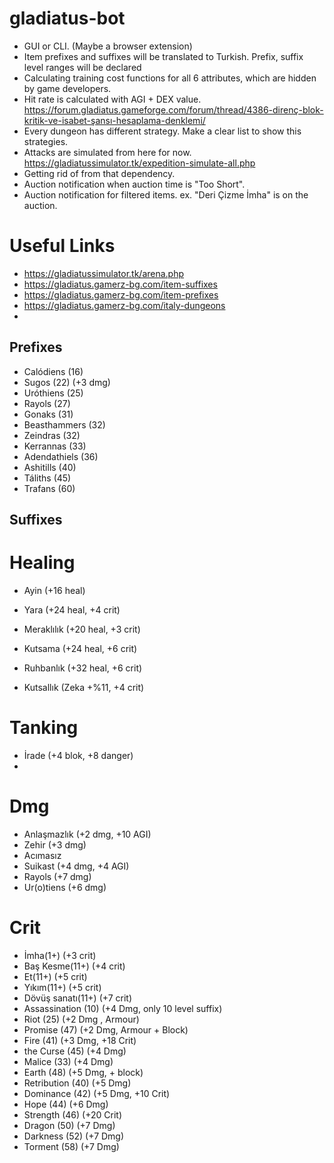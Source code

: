 # gladiatus-bot

- GUI or CLI. (Maybe a browser extension)
- Item prefixes and suffixes will be translated to Turkish. Prefix, suffix level ranges will be declared
- Calculating training cost functions for all 6 attributes, which are hidden by game developers.
- Hit rate is calculated with AGI + DEX value. https://forum.gladiatus.gameforge.com/forum/thread/4386-direnç-blok-kritik-ve-isabet-şansı-hesaplama-denklemi/
- Every dungeon has different strategy. Make a clear list to show this strategies.
- Attacks are simulated from here for now. https://gladiatussimulator.tk/expedition-simulate-all.php
- Getting rid of from that dependency.
- Auction notification when auction time is "Too Short".
- Auction notification for filtered items. ex. "Deri Çizme İmha" is on the auction.

# Useful Links
- https://gladiatussimulator.tk/arena.php
- https://gladiatus.gamerz-bg.com/item-suffixes
- https://gladiatus.gamerz-bg.com/item-prefixes
- https://gladiatus.gamerz-bg.com/italy-dungeons
- 






## Prefixes
- Calódiens (16)
- Sugos (22) 						(+3 dmg)
- Uróthiens (25)
- Rayols (27)
- Gonaks (31)
- Beasthammers (32)
- Zeindras (32)
- Kerrannas (33)
- Adendathiels (36)
- Ashitills (40)
- Táliths (45)
- Trafans (60) 



## Suffixes
# Healing

- Ayin 								(+16 heal)
- Yara 								(+24 heal, +4 crit)
- Meraklılık 						(+20 heal, +3 crit)
- Kutsama 							(+24 heal, +6 crit)
- Ruhbanlık 						(+32 heal, +6 crit)

- Kutsallık 						(Zeka +%11, +4 crit)


# Tanking
- İrade 							(+4 blok, +8 danger)
- 


# Dmg
- Anlaşmazlık						(+2 dmg, +10 AGI)
- Zehir								(+3 dmg)
- Acımasız
- Suikast							(+4 dmg, +4 AGI)
- Rayols							(+7 dmg)
- Ur(o)tiens						(+6 dmg)


# Crit
- İmha(1+)							(+3 crit)
- Baş Kesme(11+)					(+4 crit)
- Et(11+) 							(+5 crit)
- Yıkım(11+) 						(+5 crit)
- Dövüş sanatı(11+)					(+7 crit)
- Assassination (10) 				(+4 Dmg, only 10 level suffix)
- Riot (25) 						(+2 Dmg , Armour)
- Promise (47) 						(+2 Dmg, Armour + Block)
- Fire (41) 						(+3 Dmg, +18 Crit)
- the Curse (45)  					(+4 Dmg)
- Malice (33) 						(+4 Dmg)
- Earth (48) 						(+5 Dmg, + block)
- Retribution (40) 					(+5 Dmg)
- Dominance (42) 					(+5 Dmg, +10 Crit)
- Hope (44) 						(+6 Dmg)
- Strength (46) 					(+20 Crit)
- Dragon (50) 						(+7 Dmg)
- Darkness (52) 					(+7 Dmg)
- Torment (58) 						(+7 Dmg)